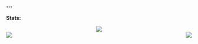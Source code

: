 ### ...
**Stats:**  


<div align="center"><img src="https://github-profile-trophy.vercel.app/?username=MinoXGG&theme=dracula&count_private=true"></div>
<img align="left" src="https://github-readme-stats.vercel.app/api?username=MinoXGG&show_icons=true&hide_border=true&theme=tokyonight"><img align="right" src="https://github-readme-stats.vercel.app/api/top-langs/?username=MinoXGG&theme=tokyonight&hide=batchfile">




